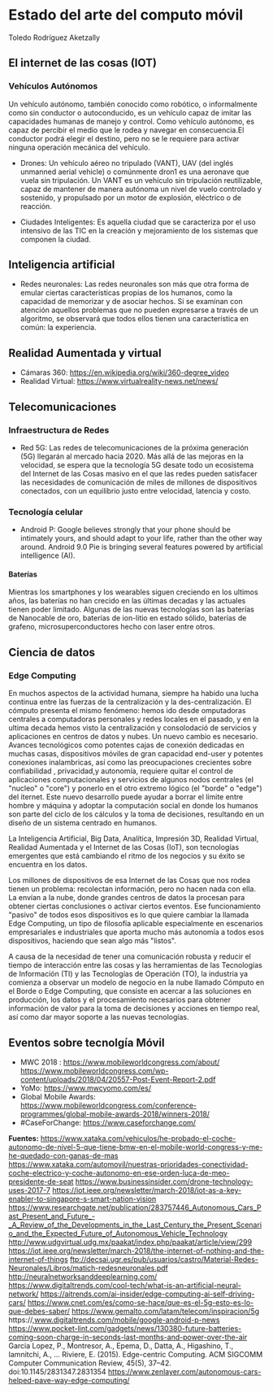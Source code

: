 


# Estado del arte del computo móvil
Toledo Rodríguez Aketzally

 ## El internet de las cosas (IOT)
  ### Vehículos Autónomos
  Un vehículo autónomo, también conocido como robótico, o informalmente como sin conductor o autoconducido, es un vehículo capaz de imitar las capacidades humanas de manejo y control. Como vehículo autónomo, es capaz de percibir el medio que le rodea y navegar en consecuencia.El conductor podrá elegir el destino, pero no se le requiere para activar ninguna operación mecánica del vehículo.

   - Drones: Un vehículo aéreo no tripulado (VANT), UAV (del inglés unmanned aerial vehicle) o comúnmente dron1 es una aeronave que vuela sin tripulación. Un VANT es un vehículo sin tripulación reutilizable, capaz de mantener de manera autónoma un nivel de vuelo controlado y sostenido, y propulsado por un motor de explosión, eléctrico o de reacción.
   
   - Ciudades Inteligentes: Es aquella ciudad que se caracteriza por el uso intensivo de las TIC en la creación y mejoramiento de los sistemas que componen la ciudad.
   
   
   
 ## Inteligencia artificial
 - Redes neuronales: Las redes neuronales son más que otra forma de emular ciertas características propias de los humanos, como la capacidad de memorizar y de asociar hechos. Si se examinan con atención aquellos problemas que no pueden expresarse a través de un algoritmo, se observará que todos ellos tienen una característica en común: la experiencia. 

 
 ## Realidad Aumentada y virtual
  - Cámaras 360: https://en.wikipedia.org/wiki/360-degree_video
 - Realidad Virtual: https://www.virtualreality-news.net/news/
 
 ## Telecomunicaciones
  ### Infraestructura de Redes
 - Red 5G: Las redes de telecomunicaciones de la próxima generación (5G) llegarán al mercado hacia 2020. Más allá de las mejoras en la velocidad, se espera que la tecnología 5G desate todo un ecosistema del Internet de las Cosas masivo en el que las redes pueden satisfacer las necesidades de comunicación de miles de millones de dispositivos conectados, con un equilibrio justo entre velocidad, latencia y costo.

 ### Tecnología celular
 - Android P: Google believes strongly that your phone should be intimately yours, and should adapt to your life, rather than the other way around. Android 9.0 Pie is bringing several features powered by artificial intelligence (AI).
 #### Baterías
 Mientras los smartphones y los wearables siguen creciendo en los ultimos años, las baterías no han crecido en las últimas decadas y las actuales tienen poder limitado. Algunas de las nuevas tecnologías son las baterías de Nanocable de oro, baterías de ion-litio en estado sólido, baterías de grafeno, microsuperconductores hecho con laser entre otros.
 
 ## Ciencia de datos
 ### Edge Computing
 En muchos aspectos de la actividad humana, siempre ha habido una lucha continua entre las fuerzas de la centralización y la des-centralización. El cómputo presenta el mismo fenómeno: hemos ido desde omputadoras centrales a computadoras personales y redes locales en el pasado, y en la ultima decada hemos visto la centralización y consolodació de servicios y aplicaciones en centros de datos y nubes. Un nuevo cambio es necesario. Avances tecnológicos como potentes cajas de conexión dedicadas en muchas casas, dispositivos móviles de gran capacidad end-user y potentes conexiones inalambricas, así como las preocupaciones crecientes sobre confiabilidad , privacidad,y autonomía, requiere quitar el control de aplicaciones computacionales y servicios de algunos nodos centrales (el "nucleo" o "core") y ponerlo en el otro extremo lógico (el "borde" o "edge") del iternet. Este nuevo desarrollo puede ayudar a borrar el límite entre hombre y máquina y adoptar la computación social en donde los humanos son parte del ciclo de los cálculos y la toma de decisiones, resultando en un diseño de un sistema centrado en humanos.
 
 La Inteligencia Artificial, Big Data, Analítica, Impresión 3D, Realidad Virtual, Realidad Aumentada y el Internet de las Cosas (IoT), son tecnologías emergentes que está cambiando el ritmo de los negocios y su éxito se encuentra en los datos.
 
Los millones de dispositivos de esa Internet de las Cosas que nos rodea tienen un problema: recolectan información, pero no hacen nada con ella. La envían a la nube, donde grandes centros de datos la procesan para obtener ciertas conclusiones o activar ciertos eventos.
Ese funcionamiento "pasivo" de todos esos dispositivos es lo que quiere cambiar la llamada Edge Computing, un tipo de filosofía aplicable especialmente en escenarios empresariales e industriales que aporta mucho más autonomía a todos esos dispositivos, haciendo que sean algo más "listos".

 A causa de la necesidad de tener una comunicación robusta y reducir el tiempo de interacción entre las cosas y las herramientas de las Tecnologías de Información (TI) y las Tecnologías de Operación (TO), la industria ya comienza a observar un modelo de negocio en la nube llamado Cómputo en el Borde o Edge Computing, que consiste en acercar a las soluciones en producción, los datos y el procesamiento necesarios para obtener información de valor para la toma de decisiones y acciones en tiempo real, así como dar mayor soporte a las nuevas tecnologías.
 

## Eventos sobre tecnolgía Móvil
  - MWC 2018 : https://www.mobileworldcongress.com/about/
 https://www.mobileworldcongress.com/wp-content/uploads/2018/04/20557-Post-Event-Report-2.pdf
 - YoMo: https://www.mwcyomo.com/es/
 - Global Mobile Awards: https://www.mobileworldcongress.com/conference-programmes/global-mobile-awards-2018/winners-2018/
 - #CaseForChange: https://www.caseforchange.com/

__Fuentes:__  https://www.xataka.com/vehiculos/he-probado-el-coche-autonomo-de-nivel-5-que-tiene-bmw-en-el-mobile-world-congress-y-me-he-quedado-con-ganas-de-mas
   https://www.xataka.com/automovil/nuestras-prioridades-conectividad-coche-electrico-y-coche-autonomo-en-ese-orden-luca-de-meo-presidente-de-seat
   https://www.businessinsider.com/drone-technology-uses-2017-7
   https://iot.ieee.org/newsletter/march-2018/iot-as-a-key-enabler-to-singapore-s-smart-nation-vision
   https://www.researchgate.net/publication/283757446_Autonomous_Cars_Past_Present_and_Future_-_A_Review_of_the_Developments_in_the_Last_Century_the_Present_Scenario_and_the_Expected_Future_of_Autonomous_Vehicle_Technology
   http://www.udgvirtual.udg.mx/paakat/index.php/paakat/article/view/299
   https://iot.ieee.org/newsletter/march-2018/the-internet-of-nothing-and-the-internet-of-things
  ftp://decsai.ugr.es/pub/usuarios/castro/Material-Redes-Neuronales/Libros/matich-redesneuronales.pdf
 http://neuralnetworksanddeeplearning.com/
 https://www.digitaltrends.com/cool-tech/what-is-an-artificial-neural-network/ 
 https://aitrends.com/ai-insider/edge-computing-ai-self-driving-cars/
 https://www.cnet.com/es/como-se-hace/que-es-el-5g-esto-es-lo-que-debes-saber/
https://www.gemalto.com/latam/telecom/inspiracion/5g
https://,www.digitaltrends.com/mobile/google-android-p-news
 https://www.pocket-lint.com/gadgets/news/130380-future-batteries-coming-soon-charge-in-seconds-last-months-and-power-over-the-air
  Garcia Lopez, P., Montresor, A., Epema, D., Datta, A., Higashino, T., Iamnitchi, A., … Riviere, E. (2015). Edge-centric Computing. ACM SIGCOMM Computer Communication Review, 45(5), 37–42. doi:10.1145/2831347.2831354
   https://www.zenlayer.com/autonomous-cars-helped-pave-way-edge-computing/
